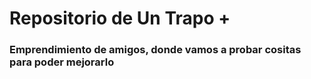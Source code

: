# Repositorio de Un Trapo +
### Emprendimiento de amigos, donde vamos a probar cositas para poder mejorarlo 
